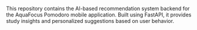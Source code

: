 This repository contains the AI-based recommendation system backend for the AquaFocus Pomodoro mobile application. Built using FastAPI, it provides study insights and personalized suggestions based on user behavior.
